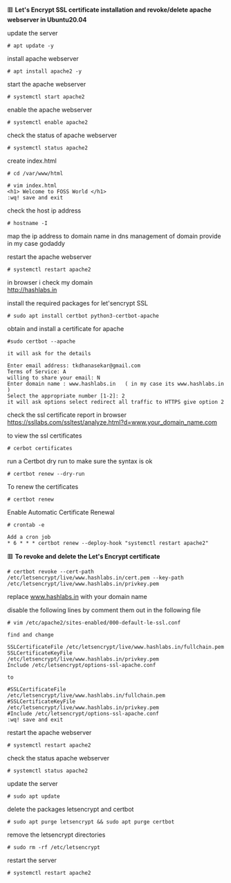 :red_square: __Let's Encrypt SSL certificate installation and revoke/delete apache webserver in Ubuntu20.04__

update the server
```
# apt update -y
```
install apache webserver
```
# apt install apache2 -y
```
start the apache webserver
```
# systemctl start apache2
```
enable the apache webserver
```
# systemctl enable apache2
```
check the status of apache webserver
```
# systemctl status apache2
```
create index.html
```
# cd /var/www/html
```
```
# vim index.html
<h1> Welcome to FOSS World </h1>
:wq! save and exit
```
check the host ip address
```
# hostname -I
```
map the ip address to domain name in dns management of domain provide 
in my case godaddy

restart the apache webserver
```
# systemctl restart apache2
```
in browser i check my domain 
\
http://hashlabs.in 
       
install the required packages for let'sencrypt SSL
```
# sudo apt install certbot python3-certbot-apache
```
obtain and install a certificate for apache
```
#sudo certbot --apache

it will ask for the details

Enter email address: tkdhanasekar@gmail.com
Terms of Service: A
willing to share your email: N
Enter domain name : www.hashlabs.in   ( in my case its www.hashlabs.in )
Select the appropriate number [1-2]: 2 
it will ask options select redirect all traffic to HTTPS give option 2
```
check the ssl certificate report in browser
\
https://ssllabs.com/ssltest/analyze.html?d=www.your_domain_name.com

to view the ssl certificates
```
# cerbot certificates
```
run a Certbot dry run to make sure the syntax is ok
```
# certbot renew --dry-run
```
To renew the certificates
```
# certbot renew
```
Enable Automatic Certificate Renewal
```
# crontab -e

Add a cron job
* 6 * * * certbot renew --deploy-hook "systemctl restart apache2"
```

:red_square: __To revoke and delete the Let's Encrypt certificate__
```
# certbot revoke --cert-path /etc/letsencrypt/live/www.hashlabs.in/cert.pem --key-path /etc/letsencrypt/live/www.hashlabs.in/privkey.pem
```
replace www.hashlabs.in with your domain name

disable the following lines by comment them out in the following file
```
# vim /etc/apache2/sites-enabled/000-default-le-ssl.conf

find and change 

SSLCertificateFile /etc/letsencrypt/live/www.hashlabs.in/fullchain.pem
SSLCertificateKeyFile /etc/letsencrypt/live/www.hashlabs.in/privkey.pem
Include /etc/letsencrypt/options-ssl-apache.conf
 
to 

#SSLCertificateFile /etc/letsencrypt/live/www.hashlabs.in/fullchain.pem
#SSLCertificateKeyFile /etc/letsencrypt/live/www.hashlabs.in/privkey.pem
#Include /etc/letsencrypt/options-ssl-apache.conf
:wq! save and exit
```
restart the apache webserver
```
# systemctl restart apache2
```
check the status apache webserver
```
# systemctl status apache2
```
update the server
```
# sudo apt update
```
delete the packages letsencrypt and certbot
```
# sudo apt purge letsencrypt && sudo apt purge certbot
```
remove the letsencrypt directories
```
# sudo rm -rf /etc/letsencrypt
```
restart the server
```
# systemctl restart apache2
```



